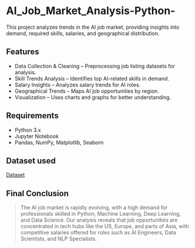 # AI_Job_Market_Analysis-Python-
This project analyzes trends in the AI job market, providing insights into demand, required skills, salaries, and geographical distribution.
## Features
- Data Collection & Cleaning – Preprocessing job listing datasets for analysis.
- Skill Trends Analysis – Identifies top AI-related skills in demand.
- Salary Insights – Analyzes salary trends for AI roles.
- Geographical Trends – Maps AI job opportunities by region.
- Visualization – Uses charts and graphs for better understanding.

## Requirements
- Python 3.x
- Jupyter Notebook
- Pandas, NumPy, Matplotlib, Seaborn

## Dataset used
<a href=https://github.com/Bharath-2112/AI_Job_Market_Analysis-Python-/blob/main/ai_job_market_insights.csv>Dataset</a>

## Final Conclusion
> The AI job market is rapidly evolving, with a high demand for professionals skilled in Python, Machine Learning, Deep Learning, and Data Science. Our analysis reveals that job opportunities are concentrated in tech hubs like the US, Europe, and parts of Asia, with competitive salaries offered for roles such as AI Engineers, Data Scientists, and NLP Specialists.
